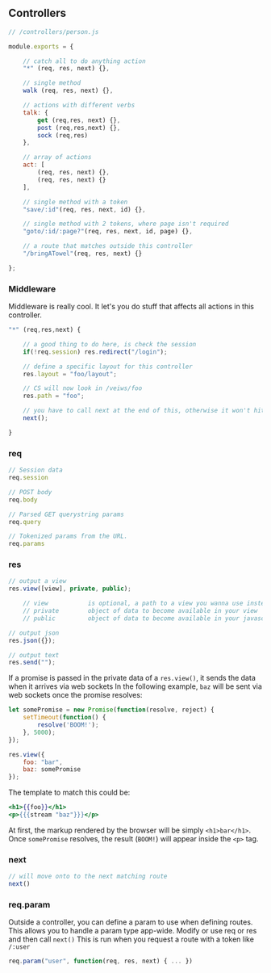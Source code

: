 ## Controllers

```js
// /controllers/person.js

module.exports = {

    // catch all to do anything action
    "*" (req, res, next) {},

    // single method
    walk (req, res, next) {},

    // actions with different verbs
    talk: {
        get (req,res, next) {},
        post (req,res,next) {},
        sock (req,res)
    },

    // array of actions
    act: [
        (req, res, next) {},
        (req, res, next) {}
    ],

    // single method with a token
    "save/:id"(req, res, next, id) {},

    // single method with 2 tokens, where page isn't required
    "goto/:id/:page?"(req, res, next, id, page) {},

    // a route that matches outside this controller
    "/bringATowel"(req, res, next) {}

};
```


### Middleware

Middleware is really cool.  It let's you do stuff that affects all actions in this controller.

```js
"*" (req,res,next) {

    // a good thing to do here, is check the session
    if(!req.session) res.redirect("/login");

    // define a specific layout for this controller
    res.layout = "foo/layout";

    // CS will now look in /veiws/foo
    res.path = "foo";

    // you have to call next at the end of this, otherwise it won't hit your route.
    next();

}
```


### req

```js
// Session data
req.session

// POST body
req.body

// Parsed GET querystring params
req.query

// Tokenized params from the URL.
req.params
```


### res

```js
// output a view
res.view([view], private, public);

    // view           is optional, a path to a view you wanna use instead
    // private        object of data to become available in your view  as {{var}}
    // public         object of data to become available in your javascript. (CS.public)

// output json
res.json({});

// output text
res.send("");
```

If a promise is passed in the private data of a `res.view()`, it sends the data when it arrives via web sockets
In the following example, `baz` will be sent via web sockets once the promise resolves:

```js
let somePromise = new Promise(function(resolve, reject) {
    setTimeout(function() {
        resolve('BOOM!');
    }, 5000);
});

res.view({
    foo: "bar",
    baz: somePromise
});
```

The template to match this could be:

```handlebars
<h1>{{foo}}</h1>
<p>{{{stream "baz"}}}</p>
```

At first, the markup rendered by the browser will be simply `<h1>bar</h1>`.
Once `somePromise` resolves, the result (`BOOM!`) will appear inside the `<p>` tag.


### next

```js
// will move onto to the next matching route
next()
```


### req.param

Outside a controller, you can define a param to use when defining routes.
This allows you to handle a param type app-wide.
Modify or use req or res and then call `next()`
This is run when you request a route with a token like `/:user`

```js
req.param("user", function(req, res, next) { ... })
```

